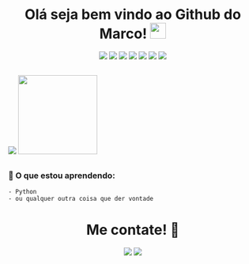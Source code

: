 <h1 align='center'> Olá seja bem vindo ao Github do Marco!  <img src="https://raw.githubusercontent.com/iampavangandhi/iampavangandhi/master/gifs/Hi.gif" height="32px"></h1>

<div align='center'>
    <img src="https://img.icons8.com/color/48/000000/python--v1.png"/>
    <img src="https://img.icons8.com/color/48/000000/html-5--v1.png"/>
    <img src="https://img.icons8.com/color/48/000000/css3.png"/>
    <img src="https://img.icons8.com/color/48/000000/javascript--v1.png"/>
    <img src="https://img.icons8.com/color/48/000000/pandas.png"/>
    <img src="https://img.icons8.com/color/48/000000/unity.png"/>
    <img src="[https://img.icons8.com/color/48/000000/unity.png](https://img.icons8.com/fluency/256/flutter.png)"/>
    
</div>
 
##

<div>
  <img heigt="160em"src="https://github-readme-stats.vercel.app/api?username=Moviopudim&show_icons=true&theme=dark">
  <img height="160em" src="https://github-readme-stats.vercel.app/api/top-langs/?username=Moviopudim&layout=compact&theme=dark"/>
</div>

##

### 📖 O que estou aprendendo:

    - Python
    - ou qualquer outra coisa que der vontade
    
##

<h1 align='center'> Me contate! 📩</h1>

<div align='center'>
    <a href='https://www.instagram.com/alves.movio/'><img src="https://img.icons8.com/color/48/000000/instagram.png"/></a>
    <a href='mailto:maamovio@gmail.com'><img src="https://img.icons8.com/color/48/000000/gmail--v1.png"/></a>
</div>
